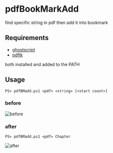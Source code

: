 # pdfBookMarkAdd

find specific string in pdf then add it into bookmark

## Requirements

- [ghostscript](https://www.ghostscript.com/)
- [pdftk](https://www.pdflabs.com/tools/pdftk-the-pdf-toolkit/)

both installed and added to the PATH

## Usage

`PS> pdfBMadd.ps1 <pdf> <string> [<start count>]`

### before

![before](https://i.imgur.com/ETIQzxk.png)

### after

`PS> pdfBMadd.ps1 <pdf> Chapter`

![after](https://i.imgur.com/OAsVc26.png)
